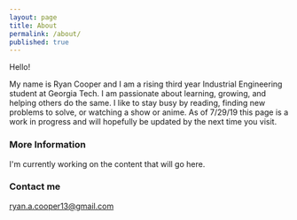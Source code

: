```yaml
---
layout: page
title: About
permalink: /about/
published: true
---
```


Hello!   

My name is Ryan Cooper and I am a rising third year Industrial Engineering student at Georgia Tech.  I am passionate about learning, growing, and helping others do the same.  I like to stay busy by reading, finding new problems to solve, or watching a show or anime.  As of 7/29/19 this page is a work in progress and will hopefully be updated by the next time you visit.

### More Information

I'm currently working on the content that will go here.

### Contact me

[ryan.a.cooper13@gmail.com](mailto:ryan.a.cooper13@gmail.com)
